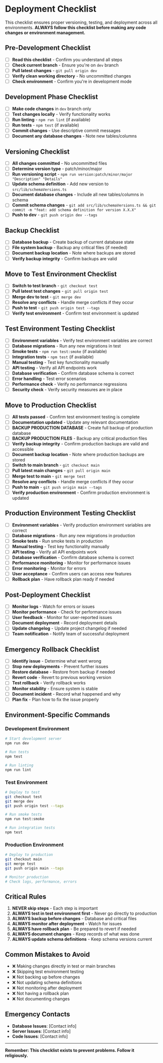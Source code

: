 # Deployment Checklist

This checklist ensures proper versioning, testing, and deployment across all environments. **ALWAYS follow this checklist before making any code changes or environment management.**

## Pre-Development Checklist
- [ ] **Read this checklist** - Confirm you understand all steps
- [ ] **Check current branch** - Ensure you're on `dev` branch
- [ ] **Pull latest changes** - `git pull origin dev`
- [ ] **Verify clean working directory** - No uncommitted changes
- [ ] **Check environment** - Confirm you're in development mode

## Development Phase Checklist
- [ ] **Make code changes** in `dev` branch only
- [ ] **Test changes locally** - Verify functionality works
- [ ] **Run linting** - `npm run lint` (if available)
- [ ] **Run tests** - `npm test` (if available)
- [ ] **Commit changes** - Use descriptive commit messages
- [ ] **Document any database changes** - Note new tables/columns

## Versioning Checklist
- [ ] **All changes committed** - No uncommitted files
- [ ] **Determine version type** - patch/minor/major
- [ ] **Run versioning script** - `npm run version:patch/minor/major "Description" "Details"`
- [ ] **Update schema definition** - Add new version to `src/lib/schemaVersions.ts`
- [ ] **Document database changes** - Include all new tables/columns in schema
- [ ] **Commit schema changes** - `git add src/lib/schemaVersions.ts && git commit -m "feat: add schema definition for version X.X.X"`
- [ ] **Push to dev** - `git push origin dev --tags`

## Backup Checklist
- [ ] **Database backup** - Create backup of current database state
- [ ] **File system backup** - Backup any critical files (if needed)
- [ ] **Document backup location** - Note where backups are stored
- [ ] **Verify backup integrity** - Confirm backups are valid

## Move to Test Environment Checklist
- [ ] **Switch to test branch** - `git checkout test`
- [ ] **Pull latest test changes** - `git pull origin test`
- [ ] **Merge dev to test** - `git merge dev`
- [ ] **Resolve any conflicts** - Handle merge conflicts if they occur
- [ ] **Push to test** - `git push origin test --tags`
- [ ] **Verify test environment** - Confirm test environment is updated

## Test Environment Testing Checklist
- [ ] **Environment variables** - Verify test environment variables are correct
- [ ] **Database migrations** - Run any new migrations in test
- [ ] **Smoke tests** - `npm run test:smoke` (if available)
- [ ] **Integration tests** - `npm test` (if available)
- [ ] **Manual testing** - Test key functionality manually
- [ ] **API testing** - Verify all API endpoints work
- [ ] **Database verification** - Confirm database schema is correct
- [ ] **Error handling** - Test error scenarios
- [ ] **Performance check** - Verify no performance regressions
- [ ] **Security check** - Verify security measures are in place

## Move to Production Checklist
- [ ] **All tests passed** - Confirm test environment testing is complete
- [ ] **Documentation updated** - Update any relevant documentation
- [ ] **BACKUP PRODUCTION DATABASE** - Create full backup of production database
- [ ] **BACKUP PRODUCTION FILES** - Backup any critical production files
- [ ] **Verify backup integrity** - Confirm production backups are valid and accessible
- [ ] **Document backup location** - Note where production backups are stored
- [ ] **Switch to main branch** - `git checkout main`
- [ ] **Pull latest main changes** - `git pull origin main`
- [ ] **Merge test to main** - `git merge test`
- [ ] **Resolve any conflicts** - Handle merge conflicts if they occur
- [ ] **Push to main** - `git push origin main --tags`
- [ ] **Verify production environment** - Confirm production environment is updated

## Production Environment Testing Checklist
- [ ] **Environment variables** - Verify production environment variables are correct
- [ ] **Database migrations** - Run any new migrations in production
- [ ] **Smoke tests** - Run smoke tests in production
- [ ] **Manual testing** - Test key functionality manually
- [ ] **API testing** - Verify all API endpoints work
- [ ] **Database verification** - Confirm database schema is correct
- [ ] **Performance monitoring** - Monitor for performance issues
- [ ] **Error monitoring** - Monitor for errors
- [ ] **User acceptance** - Confirm users can access new features
- [ ] **Rollback plan** - Have rollback plan ready if needed

## Post-Deployment Checklist
- [ ] **Monitor logs** - Watch for errors or issues
- [ ] **Monitor performance** - Check for performance issues
- [ ] **User feedback** - Monitor for user-reported issues
- [ ] **Document deployment** - Record deployment details
- [ ] **Update changelog** - Update project changelog if needed
- [ ] **Team notification** - Notify team of successful deployment

## Emergency Rollback Checklist
- [ ] **Identify issue** - Determine what went wrong
- [ ] **Stop new deployments** - Prevent further issues
- [ ] **Restore database** - Restore from backup if needed
- [ ] **Revert code** - Revert to previous working version
- [ ] **Test rollback** - Verify rollback works
- [ ] **Monitor stability** - Ensure system is stable
- [ ] **Document incident** - Record what happened and why
- [ ] **Plan fix** - Plan how to fix the issue properly

## Environment-Specific Commands

### Development Environment
```bash
# Start development server
npm run dev

# Run tests
npm test

# Run linting
npm run lint
```

### Test Environment
```bash
# Deploy to test
git checkout test
git merge dev
git push origin test --tags

# Run smoke tests
npm run test:smoke

# Run integration tests
npm test
```

### Production Environment
```bash
# Deploy to production
git checkout main
git merge test
git push origin main --tags

# Monitor production
# Check logs, performance, errors
```

## Critical Rules
1. **NEVER skip steps** - Each step is important
2. **ALWAYS test in test environment first** - Never go directly to production
3. **ALWAYS backup before changes** - Database and critical files
4. **ALWAYS monitor after deployment** - Watch for issues
5. **ALWAYS have rollback plan** - Be prepared to revert if needed
6. **ALWAYS document changes** - Keep records of what was done
7. **ALWAYS update schema definitions** - Keep schema versions current

## Common Mistakes to Avoid
- ❌ Making changes directly in test or main branches
- ❌ Skipping test environment testing
- ❌ Not backing up before changes
- ❌ Not updating schema definitions
- ❌ Not monitoring after deployment
- ❌ Not having a rollback plan
- ❌ Not documenting changes

## Emergency Contacts
- **Database Issues**: [Contact info]
- **Server Issues**: [Contact info]
- **Code Issues**: [Contact info]

---

**Remember: This checklist exists to prevent problems. Follow it religiously.**
